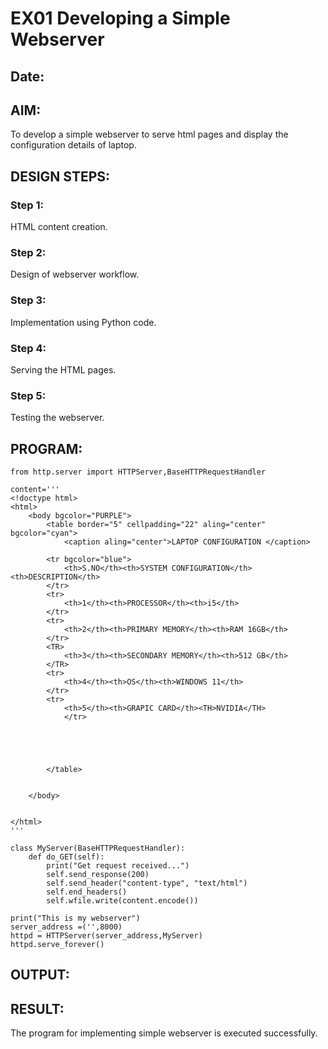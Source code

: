 # EX01 Developing a Simple Webserver
## Date:

## AIM:
To develop a simple webserver to serve html pages and display the configuration details of laptop.

## DESIGN STEPS:
### Step 1: 
HTML content creation.

### Step 2:
Design of webserver workflow.

### Step 3:
Implementation using Python code.

### Step 4:
Serving the HTML pages.

### Step 5:
Testing the webserver.

## PROGRAM:
```
from http.server import HTTPServer,BaseHTTPRequestHandler

content='''
<!doctype html>
<html>
    <body bgcolor="PURPLE">
        <table border="5" cellpadding="22" aling="center" bgcolor="cyan">
            <caption aling="center">LAPTOP CONFIGURATION </caption>
        
        <tr bgcolor="blue">
            <th>S.NO</th><th>SYSTEM CONFIGURATION</th><th>DESCRIPTION</th>
        </tr>
        <tr>
            <th>1</th><th>PROCESSOR</th><th>i5</th>
        </tr>
        <tr>
            <th>2</th><th>PRIMARY MEMORY</th><th>RAM 16GB</th>
        </tr>
        <TR>
            <th>3</th><th>SECONDARY MEMORY</th><th>512 GB</th>
        </TR>
        <tr>
            <th>4</th><th>OS</th><th>WINDOWS 11</th>
        </tr>
        <tr>
            <th>5</th><th>GRAPIC CARD</th><TH>NVIDIA</TH>
            </tr>
            
        

        
            
        </table>


    </body>
        
    
</html>
'''

class MyServer(BaseHTTPRequestHandler):
    def do_GET(self):
        print("Get request received...")
        self.send_response(200) 
        self.send_header("content-type", "text/html")       
        self.end_headers()
        self.wfile.write(content.encode())

print("This is my webserver") 
server_address =('',8000)
httpd = HTTPServer(server_address,MyServer)
httpd.serve_forever()
```


## OUTPUT:


## RESULT:
The program for implementing simple webserver is executed successfully.

